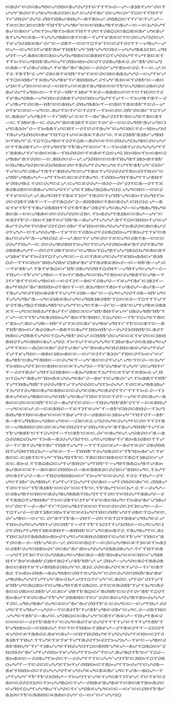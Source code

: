 ᜇᜈᜏᜆᜇᜏᜇᜈᜌᜐᜇᜌᜏᜐᜇᜈᜌᜏᜌᜂᜎᜇᜎᜎᜎᜅᜏᜑᜌᜑᜈᜂᜈᜎᜌᜆᜏᜇᜎᜌᜌᜆᜈᜏᜇᜎᜌᜁᜌᜇᜈᜏᜏᜂᜇᜂᜌۦᜇᜌᜏᜎᜈᜆᜏᜇᜌᜇᜏᜆᜎᜊᜇᜎᜎᜐᜎᜎᜎᜆᜏᜐᜏᜆᜏᜌᜏۦᜏᜐᜎᜐᜈᜉᜈᜐᜌᜑᜈᜎᜈᜅᜌۦᜏᜐᜈᜊᜇᜎᜎᜆᜇᜎᜌۦᜌᜑᜎᜁᜇᜂᜇᜂᜇᜇᜈᜀᜎᜐᜎᜀᜌᜌᜈᜆᜇᜇᜇᜐᜈᜌᜈᜎᜇᜈᜌᜑᜇᜑᜇᜂᜌᜏᜌᜎᜈᜉᜇᜈᜇᜆᜌᜁᜎᜅᜌᜈᜎᜅᜈᜁᜎᜐᜎᜎᜏᜇᜎᜏᜈᜊᜏᜇᜈᜊᜈᜁᜈᜆᜌᜁᜈᜌᜈᜎᜌᜌᜇᜁᜈᜑᜎᜌᜌᜌᜈᜈᜇᜈᜎᜇᜈᜑᜎᜌᜎᜋᜈᜁᜇᜎᜇᜏᜇᜌᜌᜂᜏᜇᜌۦᜎᜋᜌᜂᜏᜂᜈᜁᜈᜆᜏᜆᜇᜑᜏᜈᜎᜑᜇᜇᜎᜊᜎᜋᜎᜇᜇᜏᜎᜏᜏᜎᜎᜑᜌᜈᜌᜑᜌᜇᜌᜑᜇᜌᜇᜂᜎᜉᜈᜀᜈᜋᜎᜐᜈᜀᜌᜆᜐᜀᜌᜌᜇᜐᜏᜑᜌᜌᜌᜈᜈᜂᜏᜂᜇۦᜌᜐᜌᜂᜎᜑᜌۦᜈᜈᜇᜈᜇᜈᜇᜌᜌᜂᜌᜈᜈᜇᜇᜈᜈᜐᜎᜊᜎᜌᜏᜏᜌᜎᜎᜌᜎᜈᜇᜁᜎᜎᜎᜅᜎᜇᜌᜈᜐᜀᜈᜌᜇᜌᜎᜏᜐᜅᜐᜅᜏᜇᜏᜎᜏᜏᜈᜌᜈᜁᜏۦᜏᜆᜈᜀᜏᜇᜌᜂᜇᜈᜈᜑᜎᜉᜈᜉᜏᜈᜌۦᜎᜋᜈᜆᜈᜆᜈᜊᜇᜑᜏᜏᜏᜆᜌᜎᜈᜅᜇᜏᜏۦᜎᜑᜇۦᜌۦᜇᜎᜏۦᜎᜈᜎᜀᜏۦᜌᜆᜏᜂᜇᜈᜎᜁᜐᜀᜎᜋᜎᜁᜇᜏᜇᜐᜇᜈᜈᜂᜌᜌᜏᜑᜇᜌᜎᜋᜌᜎᜎᜊᜇᜐᜈᜆᜎᜁᜈᜌᜏᜌᜈᜋᜎᜆᜈᜐᜈᜐᜌۦᜏᜎᜌᜆᜈᜂᜇᜁᜎᜏᜈᜀᜇᜑᜈᜇᜌᜂᜇᜎᜌᜂᜇᜇᜇᜁᜏᜑᜇᜐᜎᜉᜇᜁᜈᜎᜈᜌᜈᜁᜇᜇᜎᜀᜇᜌᜏᜈᜇᜏᜈᜇᜏᜏᜈᜉᜏᜌᜎᜌᜐᜅᜇᜑᜎᜎᜏᜑᜐᜀᜎᜂᜈᜋᜎᜁᜏᜑᜈᜈᜈᜅᜇᜇᜎᜇᜎᜐᜏᜇᜎᜏᜎᜋᜈᜌᜏᜈᜈᜑᜌᜁᜐᜅᜏᜏᜈᜈᜎᜌᜏᜇᜐᜅᜌᜂᜌᜎᜎᜉᜎᜑᜎᜅᜌᜈᜎᜈᜎᜑᜏᜆᜌᜈᜌᜎᜏᜇᜈᜑᜐᜀᜇᜇᜈᜐᜌۦᜏᜐᜌᜈᜈᜅᜎᜑᜇᜈᜇᜎᜈᜁᜈᜀᜎᜇᜏᜑᜌᜏᜎᜋᜇᜁᜇᜑᜌᜇᜇۦᜈᜉᜎᜅᜎᜆᜇᜎᜏᜂᜎᜑᜎᜅᜇᜏᜇۦᜐᜀᜏᜇᜈᜆᜎᜊᜎᜌᜇۦᜈᜈᜏᜆᜌᜌᜈᜂᜎᜑᜎᜆᜐᜀᜌۦᜇᜇᜎᜑᜈᜆᜈᜉᜏᜂᜎᜀᜈᜇᜌᜁᜎᜈᜇᜈᜎᜑᜇۦᜎᜂᜈᜋᜈᜑᜇۦᜏᜏᜌᜆᜈᜇᜈᜂᜈᜎᜎᜊᜇᜎᜏᜆᜏᜑᜇᜇᜏᜌᜐᜀᜈᜉᜌᜂᜇᜂᜌᜇᜈᜂᜏᜆᜏᜑᜎᜅᜈᜈᜎᜉᜇᜐᜎᜑᜏᜎᜇᜏᜎᜈᜌᜆᜇᜌᜇᜐᜇᜎᜏᜑᜐᜅᜌᜂᜏᜎᜈᜉᜌᜂᜏᜐᜏᜇᜈᜋᜎᜐᜎᜊᜎᜉᜇᜁᜈᜁᜎᜈᜏᜆᜇۦᜎᜁᜏᜂᜈᜀᜈᜂᜈᜆᜌᜈᜐᜅᜎᜐᜌᜆᜏۦᜎᜊᜎᜊᜌᜈᜇᜎᜏᜏᜎᜊᜈᜑᜈᜏᜇᜁᜎᜇᜏᜐᜏᜌᜏᜂᜌᜈᜇᜏᜇᜌᜌᜇᜎᜎᜈᜏᜈᜎᜌᜑᜏᜎᜌᜐᜎᜀᜎᜀᜈᜌᜎᜁᜇᜆᜎᜑᜎᜅᜏᜈᜎᜉᜏᜌᜌᜌᜌᜎᜎᜆᜈᜈᜈᜉᜎᜆᜇᜈᜇᜇᜈᜑᜎᜐᜏᜐᜏᜇᜎᜁᜈᜁᜎᜊᜇᜌᜏۦᜐᜅᜐᜅᜎᜅᜇᜈᜇᜏᜌᜈᜈᜆᜈᜎᜏᜏᜇᜑᜇۦᜈᜐᜏᜇᜏᜑᜌۦᜌᜂᜏᜐᜇᜇᜇᜈᜎᜐᜌᜈᜎᜂᜈᜅᜈᜎᜈᜀᜇᜐᜌᜈᜌᜂᜏᜂᜇᜁᜏᜂᜏᜐᜈᜁᜏᜇᜎᜈᜏᜌᜎᜏᜌᜇᜌᜁᜎᜌᜎᜀᜈᜀᜌᜆᜏᜂᜏᜆᜎᜉᜇᜌᜇᜏᜈᜉᜎᜈᜎᜆᜈᜐᜏᜌᜇᜇᜌᜎᜈᜁᜎᜌᜏᜏᜏᜏᜏᜎᜈᜅᜏᜂᜎᜐᜏᜆᜇᜌᜈᜀᜌᜈᜈᜌᜌᜑᜌᜎᜎᜅᜇᜂᜇᜁᜏᜎᜈᜌᜇۦᜎᜏᜐᜅᜌᜐᜎᜈᜌᜎᜎᜉᜈᜐᜎᜋᜏᜐᜌᜈᜏۦᜎᜏᜇᜏᜌᜇᜏۦᜌۦᜇᜌᜇᜁᜏᜏᜌᜑᜈᜂᜏᜑᜏᜆᜏᜂᜎᜇᜈᜑᜏᜎᜎᜁᜈᜏᜈᜏᜈᜇᜇᜈᜈᜉᜌᜇᜌᜏᜎᜆᜌᜁᜎᜂᜈᜉᜈᜊᜈᜌᜏᜂᜏۦᜌᜌᜇᜐᜇᜑᜇᜇᜏᜎᜎᜋᜇᜇᜌۦᜌۦᜈᜌᜇᜐᜎᜎᜈᜁᜎᜂᜏᜆᜎᜈᜏᜇᜎᜉᜐᜀᜌᜇᜈᜅᜎᜏᜌᜐᜎᜅᜏᜇᜏᜂᜈᜎᜏᜈᜎᜑᜎᜑᜏᜎᜈᜊᜏᜆᜏᜑᜈᜐᜈᜐᜇᜎᜈᜇᜈᜏᜌۦᜇᜐᜏᜂᜏۦᜌᜑᜈᜁᜎᜋᜎᜀᜎᜎᜈᜉᜏᜈᜈᜐᜎᜎᜏᜎᜈᜎᜈᜆᜏᜈᜏᜎᜌᜇᜈᜌᜏᜑᜇᜌᜈᜈᜌᜐᜌᜁᜈᜇᜈᜑᜇᜇᜌᜈᜈᜇᜏᜇᜏᜏᜌᜏᜏᜇᜏᜂᜇۦᜎᜅᜈᜏᜌᜎᜈᜂᜈᜇᜇᜈᜌᜑᜌᜆᜇᜁᜈᜂᜎᜀᜏᜑᜐᜅᜎᜂᜈᜎᜇᜆᜐᜀᜈᜑᜈᜉᜌᜎᜌᜌᜌۦᜈᜎᜎᜊᜇᜐᜐᜅᜎᜉᜇᜌᜈᜉᜎᜏᜌᜁᜎᜇᜈᜋᜏᜂᜎᜊᜇᜏᜈᜆᜎᜋᜐᜅᜇᜐᜌᜏᜌᜌᜎᜅᜈᜏᜏᜇᜈᜇᜈᜉᜏᜏᜎᜌᜌᜑᜇᜎᜌᜏᜏᜌᜈᜑᜎᜋᜎᜇᜎᜏᜈᜅᜏᜎᜏᜏᜈᜊᜐᜅᜌᜎᜈᜅᜏᜎᜎᜋᜇᜈᜈᜉᜇᜏᜌᜆᜈᜑᜌᜐᜏᜂᜏۦᜏᜑᜌۦᜈᜇᜎᜆᜌᜁᜏᜇᜎᜁᜇᜌᜇᜏᜈᜎᜈᜑᜇᜇᜇᜏᜏᜌᜎᜐᜌᜑᜇۦᜏᜇᜏᜌᜈᜏᜈᜐᜎᜅᜌᜇᜎᜇᜌᜌᜏᜏᜐᜅᜈᜋᜈᜎᜏᜏᜎᜈᜌᜁᜏᜈᜈᜈᜌᜌᜎᜑᜏᜇᜏᜎᜏᜈᜎᜁᜇᜆᜇᜌᜈᜅᜎᜊᜌᜈᜎᜌᜌᜂᜈᜂᜏᜂᜌᜁᜈᜇᜈᜎᜌᜂᜈᜋᜎᜋᜎᜅᜏᜂᜎᜊᜎᜉᜌᜇᜇᜑᜏۦᜇᜎᜈᜁᜌᜇᜏᜌᜎᜁᜐᜅᜈᜈᜇᜆᜈᜂᜈᜊᜏᜑᜎᜎᜇᜐᜏᜆᜈᜐᜌᜏᜈᜋᜏᜂᜈᜋᜈᜆᜏᜎᜈᜏᜈᜁᜈᜅᜏᜑᜇᜑᜐᜀᜈᜑᜌۦᜇᜑᜎᜋᜈᜀᜌۦᜎᜈᜎᜋᜈᜊᜇᜆᜐᜀᜏᜈᜌᜏᜏᜐᜎᜊᜏᜐᜎᜑᜌᜐᜎᜌᜇᜌᜌᜑᜏᜑᜎᜐᜌᜑᜎᜀᜌᜆᜌᜈᜇᜑᜎᜅᜎᜆᜈᜈᜌᜇᜇᜐᜌᜎᜈᜅᜇᜏᜌᜈᜈᜎᜇᜌᜈᜑᜎᜂᜎᜆᜈᜎᜎᜇᜇᜌᜈᜇᜇᜑᜇᜏᜎᜂᜎᜑᜈᜇᜎᜏᜈᜌᜏᜑᜎᜁᜌᜎᜈᜆᜇᜂᜈᜂᜎᜑᜈᜌᜎᜐᜏᜆᜈᜆᜈᜐᜐᜅᜏᜎᜈᜇᜎᜑᜇۦᜈᜂᜌᜈᜇᜎᜈᜅᜎᜉᜈᜏᜌᜑᜈᜉᜈᜑᜌᜎᜈᜉᜌᜁᜏᜎᜐᜅᜈᜏᜈᜎᜎᜉᜌᜎᜏᜂᜈᜑᜈᜆᜇᜑᜏᜌᜇᜌᜏᜏᜎᜏᜈᜑᜐᜀᜌᜇᜎᜌᜌᜌᜈᜆᜈᜑᜌᜇᜏᜂᜈᜁᜈᜉᜌᜇᜌᜐᜈᜂᜈᜏᜈᜀᜎᜊᜇᜁᜏᜑᜎᜊᜎᜎᜎᜉᜎᜋᜏᜎᜈᜌᜈᜊᜎᜐᜈᜌᜈᜀᜇᜌᜌᜎᜇᜌᜇᜎᜈᜑᜏᜆᜇᜑᜈᜀᜇᜌᜎᜌᜈᜁᜏᜈᜈᜁᜎᜑᜌᜇᜇᜐᜈᜂᜌᜎᜈᜉᜎᜆᜏᜈᜇᜁᜇᜆᜐᜀᜈᜐᜎᜋᜌᜆᜏᜈᜏᜌᜐᜀᜐᜀᜎᜆᜌᜑᜇᜎᜎᜀᜌᜁᜈᜏᜐᜅᜌᜆᜈᜅᜎᜀᜈᜐᜇۦᜎᜊᜌᜏᜇᜑᜎᜀᜎᜊᜌᜁᜎᜈᜇᜆᜈᜅᜌۦᜈᜇᜌᜏᜈᜑᜐᜀᜎᜉᜎᜁᜏᜇᜈᜆᜏᜌᜈᜋᜌᜐᜎᜆᜎᜀᜇᜇᜈᜎᜇᜑᜈᜎᜐᜀᜈᜅᜇᜆᜈᜏᜏᜈᜌᜑᜈᜈᜎᜇᜈᜌᜎᜂᜐᜅᜐᜀᜏᜑᜏᜌᜏᜂᜏᜐᜐᜀᜇۦᜈᜏᜎᜐᜈᜇᜌᜏᜈᜈᜎᜌᜏᜇᜎᜊᜌᜌᜈᜀᜏᜇᜌۦᜇᜐᜈᜀᜏᜇᜌᜁᜇᜁᜎᜋᜏᜇᜇᜂᜈᜐᜈᜐᜏᜎᜌᜇᜈᜐᜇᜈᜌۦᜌᜏᜏۦᜎᜅᜎᜉᜎᜁᜌᜌᜌᜇᜎᜂᜈᜋᜈᜉᜏᜇᜈᜂᜈᜌᜇᜌᜌᜎᜎᜁᜇᜑᜈᜊᜇᜁᜈᜆᜏᜏᜎᜉᜈᜆᜌᜆᜈᜅᜈᜌᜇᜐᜏᜂᜐᜅᜈᜁᜌᜁᜌᜎᜏᜌᜎᜉᜎᜋᜌᜐᜇᜑᜈᜈᜇᜂᜈᜅᜈᜇᜇᜑᜇᜆᜇᜂᜎᜆᜈᜂᜏᜆᜎᜐᜇᜏᜎᜅᜇᜆᜇᜆᜈᜌᜈᜀᜇᜈᜌᜎᜈᜐᜇᜑᜇᜏᜌᜁᜎᜑᜌᜆᜈᜇᜇᜏᜎᜉᜌۦᜌᜇᜎᜇᜏᜑᜇᜂᜌᜆᜎᜅᜐᜅᜌᜏᜎᜂᜇᜇᜈᜐᜇᜇᜇᜁᜎᜌᜌᜂᜏᜑᜎᜀᜏᜌᜈᜋᜎᜌᜌᜆᜏᜇᜌᜐᜎᜆᜎᜑᜏᜏᜎᜈᜏᜆᜌᜐᜎᜂᜏᜂᜈᜈᜇᜑᜈᜂᜌᜏᜈᜁᜎᜂᜌᜎᜇᜁᜎᜋᜎᜁᜈᜅᜏۦᜌۦᜐᜅᜎᜊᜌᜆᜈᜈᜌᜆᜐᜅᜈᜁᜌᜏᜌᜁᜈᜆᜏᜑᜈᜋᜎᜇᜌᜈᜏᜆᜌۦᜎᜅᜈᜈᜎᜎᜐᜀᜎᜌᜎᜐᜈᜌᜐᜀᜎᜏᜏᜏᜌᜈᜎᜉᜎᜌᜏᜏᜏᜇᜌᜂᜎᜅᜏᜌᜌۦᜎᜏᜇᜁᜌᜈᜈᜂᜈᜌᜎᜂᜌᜏᜎᜏᜌᜈᜇᜈᜌᜁᜈᜈᜇᜇᜇᜏᜌᜁᜏᜈᜌᜇᜈᜏᜏᜎᜎᜆᜎᜎᜎᜅᜏۦᜏᜑᜎᜂᜈᜁᜌᜁᜇᜌᜈᜈᜇᜇᜌᜁᜐᜀᜌᜇᜈᜉᜎᜐᜇᜎᜇᜇᜎᜏᜎᜑᜌᜁᜎᜏᜇᜈᜌᜑᜈᜈᜇᜇᜏᜇᜇᜇᜐᜀᜎᜇᜏᜑᜈᜌᜏᜎᜇᜏᜇᜑᜎᜐᜏᜌᜐᜀᜈᜀᜏᜎᜎᜑᜇᜁᜈᜐᜌᜑᜌᜇᜇᜇᜌۦᜏᜑᜇᜁᜈᜐᜏᜑᜎᜁᜎᜂᜎᜁᜌᜆᜎᜑᜈᜀᜇᜐᜏᜇᜈᜐᜏᜑᜎᜂᜌᜂᜈᜐᜌᜈᜎᜐᜇᜇᜈᜋᜇᜇᜇᜎᜈᜋᜌᜎᜏᜑᜏᜈᜈᜇᜇᜂᜈᜅᜌᜆᜎᜐᜎᜏᜎᜑᜈᜀᜈᜑᜈᜎᜌᜐᜈᜅᜌᜏᜈᜇᜌᜁᜇᜑᜏᜂᜇᜁᜏۦᜌᜂᜏᜏᜌᜁᜏᜌᜌᜎᜇᜏᜇᜎᜎᜂᜎᜈᜇᜑᜌᜈᜈᜐᜇᜏᜇᜏᜇᜁᜌᜁᜏᜐᜏᜂᜎᜋᜏᜐᜌᜁᜌᜆᜈᜎᜈᜉᜌᜐᜐᜀᜎᜌᜎᜁᜎᜀᜌᜈᜈᜀᜇᜎᜎᜏᜌᜏᜎᜑᜎᜇᜈᜀᜇᜁᜇۦᜏᜆᜇᜈᜌᜁᜌۦᜌᜏᜈᜏᜇᜆᜈᜑᜈᜊᜏᜏᜈᜊᜏᜂᜌᜆᜎᜅᜈᜑᜈᜂᜏᜌᜌᜂᜏᜎᜇۦᜌᜇᜌᜏᜈᜋᜎᜆᜈᜅᜈᜂᜏᜈᜇᜎᜎᜌᜏᜑᜎᜆᜈᜎᜏᜌᜈᜎᜈᜆᜎᜐᜈᜎᜌᜌᜎᜑᜎᜎᜎᜊᜇᜁᜌᜑᜈᜏᜎᜁᜏᜆᜏᜈᜏᜐᜈᜐᜎᜌᜏᜐᜎᜐᜏᜂᜌᜑᜌᜁᜏᜑᜎᜑᜎᜐᜐᜀᜎᜏᜌᜏᜈᜏᜇᜆᜎᜀᜐᜅᜈᜆᜌۦᜎᜋᜈᜇᜇۦᜇᜂᜈᜎᜇᜎᜌᜆᜎᜐᜌᜐᜎᜀᜇۦᜎᜈᜇᜐᜇᜐᜈᜁᜇᜎᜈᜊᜎᜂᜈᜊᜇᜆᜌᜁᜇۦᜈᜅᜏۦᜎᜎᜈᜊᜈᜊᜇᜌᜎᜉᜈᜐᜏᜆᜌᜎᜐᜀᜎᜑᜌᜐᜎᜈᜈᜊᜌᜈᜎᜉᜈᜅᜈᜉᜈᜁᜇᜁᜎᜑᜈᜇᜈᜇᜏᜐᜐᜅᜏᜑᜈᜁᜈᜈᜈᜂᜇᜏᜏᜂᜇᜆᜈᜐᜇᜌᜇۦᜎᜂᜌᜎᜏᜇᜈᜂᜎᜉᜏᜑᜈᜑᜎᜐᜏᜏᜈᜐᜈᜅᜇᜆᜎᜅᜌᜆᜇᜇᜏᜌᜏۦᜎᜏᜏۦᜎᜐᜌᜑᜏᜎᜌᜇᜎᜂᜈᜆᜏᜌᜈᜐᜌۦᜎᜌᜎᜉᜎᜊᜌᜌᜎᜏᜇᜈᜇᜑᜌᜎᜏᜐᜏᜇᜈᜆᜇۦᜏᜐᜈᜌᜎᜏᜇᜎᜇᜆᜎᜀᜈᜂᜈᜀᜇᜇᜏᜆᜇᜇᜎᜀᜇۦᜎᜀᜈᜌᜎᜇᜇᜂᜌۦᜏۦᜎᜑᜏᜌᜌᜑᜇᜏᜈᜌᜈᜎᜇᜐᜇᜇᜈᜏᜌᜈᜌᜈᜈᜈᜎᜐᜌᜂᜎᜎᜎᜏᜇᜎᜇᜐᜏᜌᜎᜈᜈᜌᜏᜑᜏᜎᜎᜈᜈᜊᜎᜌᜈᜐᜈᜆᜎᜅᜇᜏᜈᜎᜇᜂᜎᜋᜎᜋᜇᜈᜇᜐᜌᜇᜎᜅᜈᜋᜈᜆᜌᜂᜈᜉᜇᜆᜏᜇᜎᜑᜏᜑᜈᜆᜎᜆᜎᜊᜇᜌᜈᜂᜎᜁᜇᜇᜎᜇᜇᜏᜇᜏᜇᜂᜎᜂᜇᜌᜇᜑᜏᜑᜎᜊᜎᜉᜏᜑᜇᜈᜎᜂᜈᜇᜐᜅᜎᜋᜇᜁᜏᜂᜌᜏᜎᜐᜇᜏᜐᜀᜌᜏᜎᜏᜈᜇᜎᜊᜌᜁᜇۦᜏᜆᜌᜈᜇᜑᜇᜆᜇۦᜏᜆᜈᜎᜎᜀᜈᜑᜏᜐᜎᜑᜏᜇᜎᜁᜎᜊᜎᜈᜈᜋᜌᜐᜌᜁᜏۦᜌᜎᜐᜅᜏᜌᜇᜌᜌᜐᜎᜉᜏᜇᜐᜀᜎᜑᜏᜎᜎᜀᜎᜂᜏᜂᜎᜎᜌᜂᜏᜐᜏᜑᜇᜌᜇᜌᜇᜂᜏᜎᜏᜐᜌᜎᜌᜐᜎᜂᜈᜁᜈᜐᜎᜑᜈᜐᜐᜀᜇᜆᜌᜇᜈᜅᜈᜎᜏۦᜎᜈᜌᜈᜌᜎᜇۦᜈᜂᜎᜐᜇᜂᜏᜂᜎᜈᜈᜈᜈᜅᜈᜅᜏᜎᜌᜇᜌᜁᜈᜐᜏᜏᜈᜐᜎᜇᜌᜁᜎᜀᜌᜆᜎᜐᜇᜆᜈᜎᜏᜇᜈᜑᜏᜑᜐᜀᜌᜁᜏᜑᜌۦᜏᜇᜇᜇᜈᜊᜎᜑᜇᜏᜇᜌᜌᜈᜇᜁᜎᜂᜇᜁᜎᜅᜈᜂᜇᜏᜈᜀᜏᜌᜇᜐᜈᜅᜏᜆᜏᜇᜈᜆᜈᜆᜈᜅᜌᜏᜌᜌᜏᜈᜈᜏᜈᜌᜌۦᜎᜆᜎᜐᜎᜁᜈᜑᜌᜏᜎᜂᜎᜂᜇᜎᜇᜏᜌᜏᜈᜈᜌᜇᜌᜈᜇᜈᜏᜑᜈᜀᜈᜅᜈᜉᜇᜇᜇᜐᜇᜆᜌᜐᜈᜐᜎᜆᜈᜋᜇᜈᜈᜀᜏᜂᜈᜎᜈᜊᜎᜉᜈᜀᜐᜀᜌۦᜌۦᜏᜐᜌᜑᜌᜌᜏᜇᜈᜏᜎᜈᜈᜏᜈᜈᜇᜇᜈᜐᜎᜋᜎᜉᜈᜐᜈᜏᜏᜐᜌᜆᜇۦᜈᜂᜏۦᜏᜏᜇᜈᜌᜏᜎᜁᜎᜉᜏᜑᜎᜆᜇᜈᜎᜈᜏۦᜎᜅᜈᜅᜏᜐᜈᜑᜈᜏᜌᜐᜈᜇᜏᜐᜎᜁᜌᜂᜌᜆᜇᜏᜇᜏᜌᜏᜇᜐᜐᜀᜈᜋᜈᜋᜌᜈᜏᜈᜌᜌᜏᜎᜌᜎᜌᜆᜈᜅᜏᜂᜌۦᜌᜂᜎᜊᜎᜆᜌᜆᜇۦᜈᜏᜇۦᜌᜎᜏᜆᜏᜂᜎᜉᜎᜋᜐᜀᜌᜇᜈᜊᜈᜅᜎᜇᜌᜈᜌᜐᜎᜈᜎᜏᜈᜊᜇۦᜏᜎᜇᜁᜈᜏᜈᜀᜎᜉᜎᜂᜌᜇᜈᜏᜈᜇᜇᜏᜈᜅᜇᜂᜈᜀᜌۦᜇᜂᜇᜆᜏᜈᜎᜀᜈᜊᜇᜆᜈᜏᜐᜀᜇᜇᜏᜎᜏᜆᜈᜀᜎᜊᜏᜎᜈᜅᜈᜉᜎᜁᜏᜇᜈᜉᜎᜀᜌᜆᜏᜈᜈᜐᜇᜎᜇᜆᜏᜏᜇᜈᜇᜌᜏᜌᜈᜎᜈᜅᜏᜌᜌᜌᜎᜏᜇۦᜌᜐᜌᜈᜈᜆᜏᜌᜇᜁᜇᜆᜈᜆᜈᜉᜏᜐᜎᜀᜏۦᜇᜏᜌᜇᜇᜑᜇᜌᜎᜐᜌۦᜏᜏᜌᜇᜎᜎᜌᜐᜌᜑᜌᜏᜏᜑᜎᜇᜈᜂᜎᜀᜎᜉᜈᜀᜌᜈᜇᜏᜈᜆᜇᜌᜇۦᜏᜑᜏᜈᜎᜐᜇۦᜌᜌᜇᜎᜈᜀᜏᜑᜈᜉᜇۦᜌᜏᜈᜊᜇᜇᜈᜉᜌᜆᜇᜈᜎᜆᜈᜁᜌᜑᜎᜐᜌᜎᜈᜁᜏᜇᜇᜇᜇᜑᜏᜂᜎᜀᜈᜈᜎᜆᜇᜏᜌᜇᜈᜏᜎᜋᜏᜌᜏᜎᜎᜎᜎᜉᜇᜎᜎᜎᜌᜎᜈᜀᜎᜀᜌᜐᜈᜅᜏᜑᜇᜐᜈᜏᜌۦᜎᜇᜎᜇᜎᜐᜈᜅᜎᜂᜈᜋᜌᜑᜏᜎᜈᜁᜏᜎᜎᜑᜏᜂᜏᜏᜎᜁᜌᜏᜇᜁᜎᜈᜈᜏᜏۦᜈᜋᜇᜈᜌᜑᜇᜐᜎᜐᜏᜐᜌᜁᜎᜌᜏᜌᜏᜌᜎᜁᜐᜅᜇᜂᜎᜏᜈᜂᜈᜎᜎᜐᜌۦᜎᜎᜌᜁᜎᜁᜎᜋᜎᜌᜎᜈᜏᜏᜎᜅᜏᜂᜎᜅᜌᜂᜌᜑᜎᜋᜇᜑᜌᜈᜇᜏᜈᜀᜈᜐᜌᜆᜎᜆᜎᜂᜈᜉᜌᜁᜎᜐᜏᜌᜏᜂᜎᜊᜇᜈᜐᜀᜌᜁᜌᜑᜈᜉᜎᜊᜈᜊᜇᜆᜏᜐᜏᜐᜏᜆᜈᜆᜌᜎᜌᜏᜐᜅᜎᜋᜌᜏᜌᜎᜎᜅᜏᜆᜎᜇᜌۦᜈᜉᜈᜊᜎᜀᜇᜆᜎᜊᜏᜑᜈᜅᜈᜁᜇᜑᜏᜏᜈᜌᜎᜅᜏᜇᜎᜑᜏᜏᜌᜎᜎᜎᜇᜌᜌᜆᜌᜂᜎᜀᜇᜂᜐᜅᜎᜊᜎᜏᜈᜊᜌᜌᜎᜑᜎᜇᜏᜇᜇᜌᜌᜁᜎᜅᜎᜉᜏᜐᜐᜅᜇᜎᜈᜅᜌᜎᜎᜅᜏᜌᜎᜇᜌᜏᜈᜑᜈᜋᜎᜐᜐᜅᜏᜇᜎᜏᜌᜌᜌᜏᜎᜋᜌᜏᜌᜁᜌᜇᜈᜁᜈᜆᜌᜇᜎᜉᜈᜑᜈᜊᜌᜑᜎᜌᜎᜌᜌᜆᜎᜀᜎᜀᜏᜂᜏᜐᜌᜑᜎᜅᜌᜂᜎᜋᜌᜁᜎᜌᜇᜈᜎᜂᜎᜋᜌۦᜎᜇᜎᜋᜇᜏᜈᜇᜇᜏᜏᜏᜏᜂᜏᜇᜎᜅᜌᜌᜈᜊᜇᜎᜌᜑᜏᜐᜈᜋᜈᜌᜈᜁᜎᜇᜈᜇᜈᜎᜈᜅᜈᜏᜇᜇᜌᜐᜎᜊᜌᜎᜌᜌᜈᜉᜎᜌᜏᜇᜎᜆᜌᜏᜈᜁᜌᜌᜇᜇᜇᜑᜇᜆᜇᜇᜏᜐᜎᜀᜈᜆᜈᜂᜏᜇᜎᜀᜇᜈᜈᜐᜇᜁᜈᜈᜇᜏᜌᜆᜏᜑᜇᜆᜇᜆᜌᜌᜏᜊ
